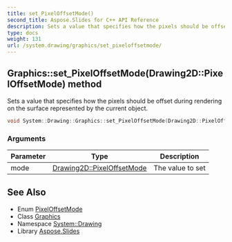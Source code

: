 ```yaml
---
title: set_PixelOffsetMode()
second_title: Aspose.Slides for C++ API Reference
description: Sets a value that specifies how the pixels should be offset during rendering on the surface represented by the current object.
type: docs
weight: 131
url: /system.drawing/graphics/set_pixeloffsetmode/
---
```

## Graphics::set_PixelOffsetMode(Drawing2D::PixelOffsetMode) method


Sets a value that specifies how the pixels should be offset during rendering on the surface represented by the current object.

```cpp
void System::Drawing::Graphics::set_PixelOffsetMode(Drawing2D::PixelOffsetMode mode)
```


### Arguments

| Parameter | Type | Description |
| --- | --- | --- |
| mode | [Drawing2D::PixelOffsetMode](../../../system.drawing.drawing2d/pixeloffsetmode/) | The value to set |

## See Also

* Enum [PixelOffsetMode](../../../system.drawing.drawing2d/pixeloffsetmode/)
* Class [Graphics](../)
* Namespace [System::Drawing](../../)
* Library [Aspose.Slides](../../../)